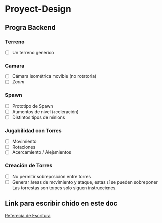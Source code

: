 # Proyect-Design
## Progra Backend
### Terreno
- [ ] Un terreno genérico

### Camara
- [ ] Cámara isométrica movible (no rotatoria)
- [ ] *Zoom*

### Spawn
- [ ] Prototipo de Spawn
- [ ] Aumentos de nivel (aceleración)
- [ ] Distintos tipos de minions

### Jugabilidad con Torres
- [ ] Movimiento
- [ ] Rotaciones
- [ ] Acercamiento / Alejamientos

### Creación de Torres
- [ ] No permitir sobreposición entre torres
- [ ] Generar áreas de movimiento y ataque, estas sí se pueden sobreponer  
Las torrestas son torpes solo siguen instrucciones.

## Link para escribir chido en este doc
[Referecia de Escritura](https://guides.github.com/features/mastering-markdown/)
